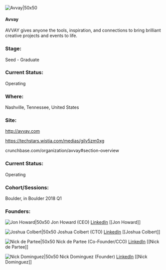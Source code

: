 

![Avvay|50x50](https://apimg.techstars.com/connect/images/image_files/5a40a0ca9c66a91f37000033/original/AVVAY-Icon-01.jpg)

#### Avvay
AVVAY gives anyone the tools, inspiration, and connections to bring brilliant creative projects and events to life.

### Stage: 
Seed - Graduate 

### Current Status: 
Operating

### Where:
Nashville, Tennessee, United States

### Site:
http://avvay.com

https://techstars.wistia.com/medias/gilv5zm0xg

crunchbase.com/organization/avvay#section-overview

### Current Status: 
Operating

### Cohort/Sessions: 
Boulder, in Boulder 2018 Q1

### Founders: 

![Jon Howard|50x50](https://apimg.techstars.com/connect/images/image_files/5a342aff9c66a957b0000006/original/JH-Edit-Small.jpg) Jon Howard (CEO) [LinkedIn](https://linkedin.com/in/jon-howard-9a3796113) [[Jon Howard]]

![Joshua Colbert|50x50](https://apimg.techstars.com/connect/images/image_files/5a34327e9c66a957b0000010/original/josh-colbert.jpg) Joshua Colbert (CTO) [LinkedIn](https://linkedin.com/in/joshua-colbert) [[Joshua Colbert]]

![Nick de Partee|50x50](https://apimg.techstars.com/connect/images/image_files/5bae8519a36c1133c4000005/original/NDP-Headshot-Final.jpeg) Nick de Partee (Co-Founder/CCO) [LinkedIn](https://linkedin.com/in/nickdepartee) [[Nick de Partee]]

![Nick Dominguez|50x50](https://apimg.techstars.com/connect/images/image_files/5a343ed19c66a957bc000007/original/IMG_1227.jpg) Nick Dominguez (Founder) [LinkedIn](https://linkedin.com/in/nickdominguez) [[Nick Dominguez]]


